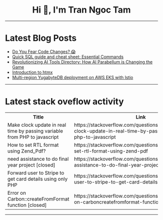 <h1 align="center">Hi 👋, I'm Tran Ngoc Tam</h1>

---

# Latest Blog Posts 
<!-- BLOG-POST-LIST:START -->
- [Do You Fear Code Changes? 😱](https://dev.to/devteam/do-you-fear-code-changes-210c)
- [Quick SQL guide and cheat sheet: Essential Commands](https://dev.to/dbvismarketing/quick-sql-guide-essential-commands-for-effective-data-handling-cmd)
- [Revolutionizing AI Tools Directory: How AI Parabellum is Changing the Game](https://dev.to/foxinfotech/revolutionizing-ai-tools-directory-how-ai-parabellum-is-changing-the-game-384d)
- [Introduction to htmx](https://dev.to/jankaritech/introduction-to-htmx-3c7c)
- [Multi-region YugabyteDB deployment on AWS EKS with Istio](https://dev.to/vishnuhd/multi-region-yugabytedb-deployment-on-aws-eks-with-istio-2ng5)
<!-- BLOG-POST-LIST:END -->

---

# Latest stack oveflow activity
<table>
  <tr><th>Title</th><th>Link</th></tr>
  <!-- STACKOVERFLOW:START --><tr><td>Make clock update in real time by passing variable from PHP to javascript</td><td>https://stackoverflow.com/questions/78417420/make-clock-update-in-real-time-by-passing-variable-from-php-to-javascript</td></tr><tr><td>How to set RTL format using Zend_Pdf?</td><td>https://stackoverflow.com/questions/78417401/how-to-set-rtl-format-using-zend-pdf</td></tr><tr><td>need assistance to do final year project [closed]</td><td>https://stackoverflow.com/questions/78417377/need-assistance-to-do-final-year-project</td></tr><tr><td>Forward user to Stripe to get card details using only PHP</td><td>https://stackoverflow.com/questions/78417337/forward-user-to-stripe-to-get-card-details-using-only-php</td></tr><tr><td>Error on Carbon::createFromFormat function [closed]</td><td>https://stackoverflow.com/questions/78417137/error-on-carboncreatefromformat-function</td></tr><!-- STACKOVERFLOW:END -->
</table>

---


